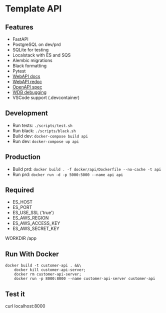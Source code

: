 # Template API 

## Features

- FastAPI
- PostgreSQL on dev/prd
- SQLite for testing
- Localstack with ES and SQS
- Alembic migrations
- Black formatting
- Pytest
- [WebAPI docs](http://localhost:5000/docs)
- [WebAPI redoc](http://localhost:5000/redoc)
- [OpenAPI spec](http://localhost:5000/openapi.json)
- [WDB debugging](http://localhost:1984)
- VSCode support (.devcontainer)

## Development

- Run tests: `./scripts/test.sh`
- Run black: `./scripts/black.sh`
- Build dev: `docker-compose build api`
- Run dev: `docker-compose up api`

## Production

- Build prd: `docker build . -f docker/api/Dockerfile --no-cache -t api`
- Run prd: `docker run -d -p 5000:5000 --name api api`

## Required

- ES_HOST
- ES_PORT
- ES_USE_SSL ('true')
- ES_AWS_REGION
- ES_AWS_ACCESS_KEY
- ES_AWS_SECRET_KEY



WORKDIR /app

## Run With Docker

```
docker build -t customer-api . &&\
	docker kill customer-api-server;
	docker rm customer-api-server;
	docker run -p 8000:8000 --name customer-api-server customer-api 
```

## Test it
curl localhost:8000
